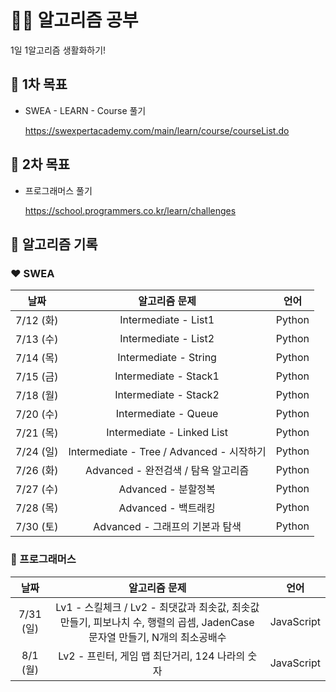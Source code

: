 # 👩‍💻 알고리즘 공부

1일 1알고리즘 생활화하기!

## 📌 1차 목표

- SWEA - LEARN - Course 풀기

  https://swexpertacademy.com/main/learn/course/courseList.do

## 📌 2차 목표

- 프로그래머스 풀기

  https://school.programmers.co.kr/learn/challenges

## 📅 알고리즘 기록

### ❤ SWEA

|   날짜    |               알고리즘 문제               |  언어  |
| :-------: | :---------------------------------------: | :----: |
| 7/12 (화) |           Intermediate - List1            | Python |
| 7/13 (수) |           Intermediate - List2            | Python |
| 7/14 (목) |           Intermediate - String           | Python |
| 7/15 (금) |           Intermediate - Stack1           | Python |
| 7/18 (월) |           Intermediate - Stack2           | Python |
| 7/20 (수) |           Intermediate - Queue            | Python |
| 7/21 (목) |        Intermediate - Linked List         | Python |
| 7/24 (일) | Intermediate - Tree / Advanced - 시작하기 | Python |
| 7/26 (화) |    Advanced - 완전검색 / 탐욕 알고리즘    | Python |
| 7/27 (수) |            Advanced - 분할정복            | Python |
| 7/28 (목) |            Advanced - 백트래킹            | Python |
| 7/30 (토) |      Advanced - 그래프의 기본과 탐색      | Python |

### 🧡 프로그래머스

|   날짜    |                                                       알고리즘 문제                                                        |    언어    |
| :-------: | :------------------------------------------------------------------------------------------------------------------------: | :--------: |
| 7/31 (일) | Lv1 - 스킬체크 / Lv2 - 최댓값과 최솟값, 최솟값 만들기, 피보나치 수, 행렬의 곱셈, JadenCase 문자열 만들기, N개의 최소공배수 | JavaScript |
| 8/1 (월)  |                                      Lv2 - 프린터, 게임 맵 최단거리, 124 나라의 숫자                                       | JavaScript |
